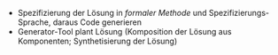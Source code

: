 - Spezifizierung der Lösung in _formaler Methode_ und Spezifizierungs-Sprache, daraus Code generieren
- Generator-Tool plant Lösung (Komposition der Lösung aus Komponenten; Synthetisierung der Lösung)

